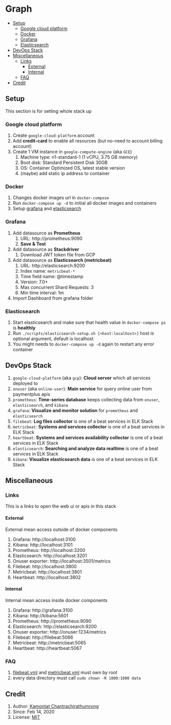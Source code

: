 # Graph

- [Setup](#setup)
  - [Google cloud platform](#google-cloud-platform)
  - [Docker](#docker)
  - [Grafana](#grafana)
  - [Elasticsearch](#elasticsearch)
- [DevOps Stack](#devops-stack)
- [Miscellaneous](#miscellaneous)
  - [Links](#links)
    - [External](#external)
    - [Internal](#internal)
  - [FAQ](#faq)
- [Credit](#credit)

## Setup

This section is for setting whole stack up

### Google cloud platform

1. Create `google-cloud-platform` account
2. Add **credit-card** to enable all resources (but no-need to account billing account)
3. Create 1 VM instance in `google-compute-engine` (aka `GCE`)
   1. Machine type: n1-standard-1 (1 vCPU, 3.75 GB memory)
   2. Boot disk: Standard Persistent Disk 30GB
   3. OS: Container Optimized OS, latest stable version
   4. (maybe) add static ip address to container

### Docker

1. Changes docker images url in `docker-compose`
2. Run `docker-compose up -d` to initial all docker images and containers
3. Setup [grafana](#grafana) and [elasticsearch](#elasticsearch)

### Grafana

1. Add datasource as **Prometheus**
   1. URL: http://prometheus:9090
   2. **Save & Test**
2. Add datasource as **Stackdriver**
   1. Download JWT token file from GCP
3. Add datasource as **Elasticsearch (metricbeat)**
   1. URL: http://elasticsearch:9200
   2. Index name: `metricbeat-*`
   3. Time field name: @timestamp
   4. Version: 7.0+
   5. Max concurrent Shard Requests: 3
   6. Min time interval: 1m
4. Import Dashboard from grafana folder

### Elasticsearch

1. Start elasticsearch and make sure that health value in `docker-compose ps` is **healthly**
2. Run `./scripts/elasticsearch-setup.sh [<host:localhost>]` host is optional argument, default is localhost
3. You might needs to `docker-compose up -d` again to restart any error container

## DevOps Stack

1. `google-cloud-platform` (aka `gcp`): **Cloud server** which all services deployed to
2. `onuser` (aka `online-user`): **Main service** for query online user from paymentplus apis
3. `prometheus`: **Time-series database** keeps collecting data from `onuser`, `elasticsearch`, and `kibana`
4. `grafana`: **Visualize and monitor solution** for `prometheus` and `elasticsearch`
5. `filebeat`: **Log files collector** is one of a beat services in ELK Stack
6. `metricbeat`: **Systems and services collector** is one of a beat services in ELK Stack
7. `heartbeat`: **Systems and services availability collector** is one of a beat services in ELK Stack
8. `elasticsearch`: **Searching and analyze data realtime** is one of a beat services in ELK Stack
9. `kibana`: **Visualize elasticsearch data** is one of a beat services in ELK Stack

## Miscellaneous

### Links

This is a links to open the web ui or apis in this stack

#### External

External mean access outside of docker components

1. Grafana: http://localhost:3100
2. Kibana: http://localhost:3101
3. Prometheus: http://localhost:3200
4. Elasticsearch: http://localhost:3201
5. Onuser exporter: http://localhost:3501/metrics
6. Filebeat: http://localhost:3800
7. Metricbeat: http://localhost:3801
8. Heartbeat: http://localhost:3802

#### Internal

Internal mean access inside docker components

1. Grafana: http://grafana:3100
2. Kibana: http://kibana:5601
3. Prometheus: http://prometheus:9090
4. Elasticsearch: http://elasticsearch:9200
5. Onuser exporter: http://onuser:1234/metrics
6. Filebeat: http://filebeat:5066
7. Metricbeat: http://metricbeat:5065
8. Heartbeat: http://heartbeat:5067

### FAQ

1. [filebeat.yml](filebeat.yml) and [metricbeat.yml](metricbeat.yml) must own by root
2. every data directory must call `sudo chown -R 1000:1000 data`

## Credit

1. Author: [Kamontat Chantrachirathumrong](https://kamontat.net)
2. Since: Feb 14, 2020
3. License: [MIT](https://opensource.org/licenses/MIT)